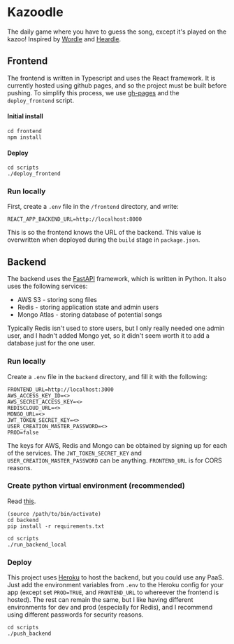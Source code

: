 # Kazoodle

The daily game where you have to guess the song, except it's played on the kazoo! Inspired by [Wordle](https://www.nytimes.com/games/wordle/index.html) and [Heardle](https://www.spotify.com/heardle/?).

## Frontend

The frontend is written in Typescript and uses the React framework. It is currently hosted using github pages, and so the project must be built before pushing. To simplify this process, we use [gh-pages](https://www.npmjs.com/package/gh-pages) and the `deploy_frontend` script.

#### Initial install
```
cd frontend
npm install
```
#### Deploy
```
cd scripts
./deploy_frontend
```
### Run locally
First, create a `.env` file in the `/frontend` directory, and write:
```
REACT_APP_BACKEND_URL=http://localhost:8000
```
This is so the frontend knows the URL of the backend. This value is overwritten when deployed during the `build` stage in `package.json`.

## Backend

The backend uses the [FastAPI](https://fastapi.tiangolo.com/) framework, which is written in Python. It also uses the following services:
* AWS S3 - storing song files
* Redis - storing application state and admin users
* Mongo Atlas - storing database of potential songs

Typically Redis isn't used to store users, but I only really needed one admin user, and I hadn't added Mongo yet, so it didn't seem worth it to add a database just for the one user.

### Run locally
Create a `.env` file in the `backend` directory, and fill it with the following:
```
FRONTEND_URL=http://localhost:3000
AWS_ACCESS_KEY_ID=<>
AWS_SECRET_ACCESS_KEY=<>
REDISCLOUD_URL=<>
MONGO_URL=<>
JWT_TOKEN_SECRET_KEY=<>
USER_CREATION_MASTER_PASSWORD=<>
PROD=false
```
The keys for AWS, Redis and Mongo can be obtained by signing up for each of the services. The `JWT_TOKEN_SECRET_KEY` and `USER_CREATION_MASTER_PASSWORD` can be anything. `FRONTEND_URL` is for CORS reasons.

### Create python virtual environment (recommended)
Read [this](https://docs.python.org/3/library/venv.html).

```
(source /path/to/bin/activate)
cd backend
pip install -r requirements.txt
```

```
cd scripts
./run_backend_local
```

### Deploy
This project uses [Heroku](https://www.heroku.com/) to host the backend, but you could use any PaaS. Just add the environment variables from `.env` to the Heroku config for your app (except set `PROD=TRUE`, and `FRONTEND_URL` to whereever the frontend is hosted). The rest can remain the same, but I like having different environments for dev and prod (especially for Redis), and I recommend using different passwords for security reasons.

```
cd scripts
./push_backend
```